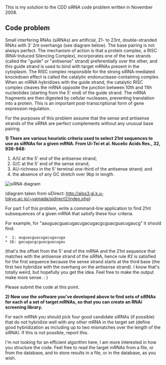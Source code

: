 This is my solution to the CDD siRNA code problem written in November 2008.

## Code problem

Small interfering RNAs (siRNAs) are artificial, 21- to 23nt, double-stranded RNAs with 3'  2nt overhangs (see diagram below). The base pairing is not always perfect. The mechanism of action is that a protein complex, a RISC (RNA-Induced Silencing Complex), incorporates one of the two strands (called the "guide" or "antisense" strand) preferentially over the other, and this guide strand is used to bind with target mRNAs present in the cytoplasm. The RISC complex responsible for the strong siRNA-mediated knockdown effect is called the catalytic endonuclease-containing complex. When an mRNA hybridizes with the guide strand, the catalytic RISC complex cleaves the mRNA opposite the junction between 10th and 11th nucleotides (starting from the 5' end) of the guide strand. The mRNA fragments are then digested by cellular nucleases, preventing translation into a protein. This is an important post-transcriptional form of gene expression regulation.

For the purposes of this problem assume that the sense and antisense strands of the siRNA are perfect complements without any unusual base pairing. 

**1) There are various heuristic criteria used to select 21nt sequences to use as siRNAs for a given mRNA. From Ui-Tei et al. Nucelic Acids Res., 32, 936-948:**

1.  A/U at the 5' end of the antisense strand;
2.  G/C at the 5' end of the sense strand;
3.  AU-richness in the 5' terminal one-third of the antisense strand; and
4.  the absence of any GC stretch over 9bp in length.


![siRNA diagram](RNAi-Screener/blob/master/diagram.png)

(diagram taken from siDirect: http://alps3.gi.k.u-tokyo.ac.jp/~yamada/sidirect2/index.php)

For part 1 of this problem, write a command-line application to find 21nt subsequences of a given mRNA that satisfy these four criteria.

For example, for "aauguacguacugacugacugacgcguacguacugaucg" it should find:

    *  1: auguacguacugacugacuga
    * 16: gacugacgcguacguacugau

(that's the offset from the 5' end of the mRNA and the 21nt sequence that matches with the antisense strand of the siRNA, hence rule #2 is satisfied for the first sequence because the sense strand starts at the third base (the first two hybridize with the overhang on the antisense strand). I know that's totally weird, but hopefully you get the idea. Feel free to make the output make more sense. : )

Please submit the code at this point.

**2) Now use the software you've developed above to find sets of siRNAs for each of a set of target mRNAs, so that you can create an RNAi screening library.**

For each mRNA you should pick four good candidate siRNAs (if possible) that do not hybridize well with any other mRNA in the target set (define good hybridization as including up to two mismatches over the length of the siRNA). If this is not possible, report this.

I'm not looking for an efficient algorithm here, I am more interested in how you structure the code. Feel free to read the target mRNAs from a file, or from the database, and to store results in a file, or in the database, as you wish.